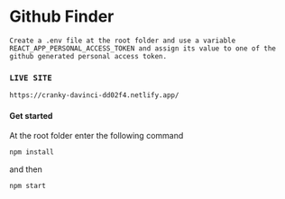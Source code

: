 # Github Finder

`Create a .env file at the root folder and use a variable REACT_APP_PERSONAL_ACCESS_TOKEN and assign its value to one of the github generated personal access token.`

### `LIVE SITE`

```bash
https://cranky-davinci-dd02f4.netlify.app/

```

#### Get started

At the root folder enter the following command

```bash
npm install
```

and then

```bash
npm start
```
